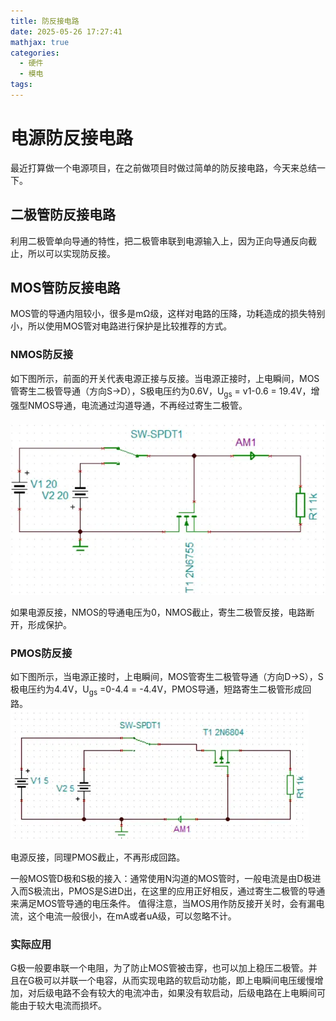 ```yaml
---
title: 防反接电路
date: 2025-05-26 17:27:41
mathjax: true
categories:
  - 硬件
  - 模电
tags:
---
```



# 电源防反接电路

最近打算做一个电源项目，在之前做项目时做过简单的防反接电路，今天来总结一下。

## 二极管防反接电路

利用二极管单向导通的特性，把二极管串联到电源输入上，因为正向导通反向截止，所以可以实现防反接。

## MOS管防反接电路

MOS管的导通内阻较小，很多是mΩ级，这样对电路的压降，功耗造成的损失特别小，所以使用MOS管对电路进行保护是比较推荐的方式。

### NMOS防反接

如下图所示，前面的开关代表电源正接与反接。当电源正接时，上电瞬间，MOS管寄生二极管导通（方向S->D），S极电压约为0.6V，U<sub>gs</sub> = v1-0.6 = 19.4V，增强型NMOS导通，电流通过沟道导通，不再经过寄生二极管。


![image](https://github.com/maxiro-samurai/picx-images-hosting/raw/master/image.1hsg7vr09t.webp)

如果电源反接，NMOS的导通电压为0，NMOS截止，寄生二极管反接，电路断开，形成保护。



### PMOS防反接

如下图所示，当电源正接时，上电瞬间，MOS管寄生二极管导通（方向D->S），S极电压约为4.4V，U<sub>gs</sub>  =0-4.4 = -4.4V，PMOS导通，短路寄生二极管形成回路。
![image](https://github.com/maxiro-samurai/picx-images-hosting/raw/master/image.iccuqiek4.webp)

电源反接，同理PMOS截止，不再形成回路。


一般MOS管D极和S极的接入：通常使用N沟道的MOS管时，一般电流是由D极进入而S极流出，PMOS是S进D出，在这里的应用正好相反，通过寄生二极管的导通来满足MOS管导通的电压条件。
值得注意，当MOS用作防反接开关时，会有漏电流，这个电流一般很小，在mA或者uA级，可以忽略不计。



### 实际应用

G极一般要串联一个电阻，为了防止MOS管被击穿，也可以加上稳压二极管。并且在G极可以并联一个电容，从而实现电路的软启动功能，即上电瞬间电压缓慢增加，对后级电路不会有较大的电流冲击，如果没有软启动，后级电路在上电瞬间可能由于较大电流而损坏。



